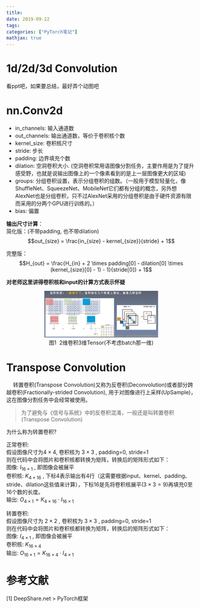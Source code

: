 ```yaml
---
title: 
date: 2019-09-22
tags:
categories: ["PyTorch笔记"]
mathjax: true
---
```



# 1d/2d/3d Convolution

看ppt吧，如果要总结，最好弄个动图吧

# nn.Conv2d

- in_channels: 输入通道数
- out_channels: 输出通道数，等价于卷积核个数
- kernel_size: 卷积核尺寸
- stride: 步长
- padding: 边界填充个数
- dilation: 空洞卷积大小. (空洞卷积常用语图像分割任务，主要作用是为了提升感受野，也就是说输出图像上的一个像素看到的是上一层图像更大的区域)
- groups: 分组卷积设置，表示分组卷积的组数。（一般用于模型轻量化，像ShuffleNet、SqueezeNet、MobileNet它们都有分组的概念，另外想AlexNet也是分组卷积，只不过AlexNet采用的分组卷积是由于硬件资源有限而采用的分两个GPU进行训练的。）
- bias: 偏置

**输出尺寸计算**：\
简化版：(不带padding, 也不带dilation)
$$out_{size} = \frac{in_{size} - kernel_{size}}{stride} + 1$$

完整版：
$$H_{out} = \frac{H_{in} + 2 \times padding[0] - dilation[0] \times (kernel_{size}[0] - 1) - 1}{stride[0]} + 1$$


**对老师这里讲得卷积核和input的计算方式表示怀疑**
<div align=center>
  <img src="https://github.com/JuneXia/JuneXia.github.io/raw/hexo/source/images/ml/nn_Module_conv1.jpg" width = 60% height = 60% />
</div>
<center>图1 &nbsp;2维卷积3维Tensor(不考虑batch那一维)</center>


# Transpose Convolution
&emsp; 转置卷积(Transpose Convolution)又称为反卷积(Deconvolution)或者部分跨越卷积(Fractionally-strided Convolution), 用于对图像进行上采样(UpSample)，这在图像分割任务中会经常被使用。

> 为了避免与《信号与系统》中的反卷积混淆，一般还是叫转置卷积(Transpose Convolution)

为什么称为转置卷积?

正常卷积: \
假设图像尺寸为$4 \times 4$, 卷积核为 $3 \times 3$ , padding=0, stride=1 \
则在代码中会将图片和卷积核都转换为矩阵，转换后的矩阵形式如下：\
图像: $I_{16 \times 1}$ , 即图像会被展平\
卷积核: $K_{4 \times 16}$ , 下标4表示输出有4行（这需要根据input、kernel、padding、stride、dilation这些值来计算），下标16是先将卷积核展平($3 \times 3 = 9$)再填充0至16个数的长度。\
输出: $O_{4 \times 1} = K_{4 \times 16} \cdot I_{16 \times 1}$

转置卷积: \
假设图像尺寸为 $2 \times 2$ , 卷积核为 $3 \times 3$ , padding=0, stride=1 \
则在代码中会将图片和卷积核都转换为矩阵，转换后的矩阵形式如下：\
图像: $I_{4 \times 1}$ , 即图像会被展平 \
卷积核: $K_{16 \times 4}$ \
输出: $O_{16 \times 1} = K_{16 \times 4} \cdot I_{4 \times 1}$



# 参考文献
[1] DeepShare.net > PyTorch框架
